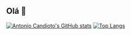 ## Olá 🙂

[![Antonio Candioto's GitHub stats](https://github-readme-stats.vercel.app/api?username=antoniolpcan&show_icons=true&theme=gruvbox)](https://github.com/antoniolpcan?tab=repositories)
[![Top Langs](https://github-readme-stats.vercel.app/api/top-langs/?username=antoniolpcan&show_icons=true&langs_count=3&theme=gruvbox)](https://github.com/antoniolpcan?tab=repositories)
